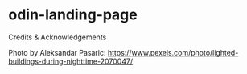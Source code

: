 # odin-landing-page

Credits & Acknowledgements

Photo by Aleksandar Pasaric: https://www.pexels.com/photo/lighted-buildings-during-nighttime-2070047/
